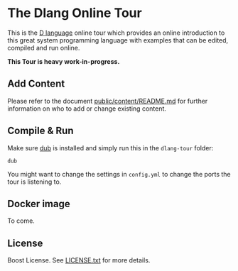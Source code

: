 # The Dlang Online Tour

This is the [D language](https://dlang.org) online tour which
provides an online introduction to this great system programming language
with examples that can be edited, compiled and run online.

**This Tour is heavy work-in-progress.**

## Add Content

Please refer to the document [public/content/README.md](public/content/README.md)
for further information on who to add or change existing content.

## Compile & Run

Make sure [dub](http://code.dlang.org/download) is installed and simply run this in
the `dlang-tour` folder:

	dub

You might want to change the settings in `config.yml` to change
the ports the tour is listening to.

## Docker image

To come.


## License

Boost License. See [LICENSE.txt](LICENSE.txt) for more details.
